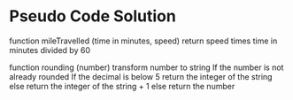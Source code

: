 # Pseudo Code Solution
function mileTravelled (time in minutes, speed)
    return speed times time in minutes divided by 60

function rounding (number)
    transform number to string
    If the number is not already rounded
        If the decimal is below 5
            return the integer of the string
        else
            return the integer of the string + 1
    else return the number
